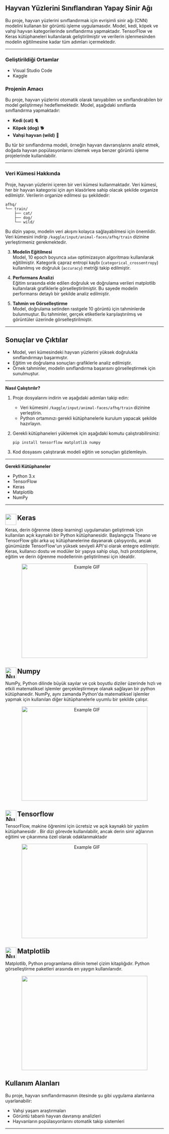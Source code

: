 

##  Hayvan Yüzlerini Sınıflandıran Yapay Sinir Ağı 

Bu proje, hayvan yüzlerini sınıflandırmak için evrişimli sinir ağı (CNN) modelini kullanan bir görüntü işleme uygulamasıdır. Model, kedi, köpek ve vahşi hayvan kategorilerinde sınıflandırma yapmaktadır. TensorFlow ve Keras kütüphaneleri kullanılarak geliştirilmiştir ve verilerin işlenmesinden modelin eğitilmesine kadar tüm adımları içermektedir.

---


### **Geliştirildiği Ortamlar**
- Visual Studio Code
- Kaggle



### **Projenin Amacı**  
Bu proje, hayvan yüzlerini otomatik olarak tanıyabilen ve sınıflandırabilen bir model geliştirmeyi hedeflemektedir. Model, aşağıdaki sınıflarda sınıflandırma yapmaktadır:  
- **Kedi (cat)** 🐈   
- **Köpek (dog)**  🐕
- **Vahşi hayvan (wild)** 🐅

Bu tür bir sınıflandırma modeli, örneğin hayvan davranışlarını analiz etmek, doğada hayvan popülasyonlarını izlemek veya benzer görüntü işleme projelerinde kullanılabilir.

---

### **Veri Kümesi Hakkında**  
Proje, hayvan yüzlerini içeren bir veri kümesi kullanmaktadır. Veri kümesi, her bir hayvan kategorisi için ayrı klasörlere sahip olacak şekilde organize edilmiştir. Verilerin organize edilmesi şu şekildedir:  

```
afhq/
└── train/
    ├── cat/
    ├── dog/
    └── wild/
```

Bu dizin yapısı, modelin veri akışını kolayca sağlayabilmesi için önemlidir. Veri kümesini indirip `/kaggle/input/animal-faces/afhq/train` dizinine yerleştirmeniz gerekmektedir.

3. **Modelin Eğitilmesi**  
   Model, 10 epoch boyunca `adam` optimizasyon algoritması kullanılarak eğitilmiştir. Kategorik çapraz entropi kaybı (`categorical_crossentropy`) kullanılmış ve doğruluk (`accuracy`) metriği takip edilmiştir.

4. **Performans Analizi**  
   Eğitim sırasında elde edilen doğruluk ve doğrulama verileri matplotlib kullanılarak grafiklerle görselleştirilmiştir. Bu sayede modelin performansı detaylı bir şekilde analiz edilmiştir.

5. **Tahmin ve Görselleştirme**  
   Model, doğrulama setinden rastgele 10 görüntü için tahminlerde bulunmuştur. Bu tahminler, gerçek etiketlerle karşılaştırılmış ve görüntüler üzerinde görselleştirilmiştir.  

---

## **Sonuçlar ve Çıktılar**  
- Model, veri kümesindeki hayvan yüzlerini yüksek doğrulukla sınıflandırmayı başarmıştır.  
- Eğitim ve doğrulama sonuçları grafiklerle analiz edilmiştir.  
- Örnek tahminler, modelin sınıflandırma başarısını görselleştirmek için sunulmuştur.  

---

**Nasıl Çalıştırılır?**  
1. Proje dosyalarını indirin ve aşağıdaki adımları takip edin:  
   - Veri kümesini `/kaggle/input/animal-faces/afhq/train` dizinine yerleştirin.  
   - Python ortamınızı gerekli kütüphanelerle kurulum yapacak şekilde hazırlayın.  

2. Gerekli kütüphaneleri yüklemek için aşağıdaki komutu çalıştırabilirsiniz:  
   ```
   pip install tensorflow matplotlib numpy
   ```

3. Kod dosyasını çalıştırarak modeli eğitin ve sonuçları gözlemleyin.

---

**Gerekli Kütüphaneler**  
- Python 3.x  
- TensorFlow  
- Keras  
- Matplotlib  
- NumPy  

---

## Keras <img src="https://upload.wikimedia.org/wikipedia/commons/thumb/a/ae/Keras_logo.svg/1200px-Keras_logo.svg.png" width="35" align="left">

Keras, derin öğrenme (deep learning) uygulamaları geliştirmek için kullanılan açık kaynaklı bir Python kütüphanesidir. Başlangıçta Theano ve TensorFlow gibi arka uç kütüphanelerine dayanarak çalışıyordu, ancak günümüzde TensorFlow'un yüksek seviyeli API'si olarak entegre edilmiştir. Keras, kullanıcı dostu ve modüler bir yapıya sahip olup, hızlı prototipleme, eğitim ve derin öğrenme modellerinin geliştirilmesi için idealdir.

<p align="center">
  <img src="https://miro.medium.com/v2/resize:fit:2400/1*36MELEhgZsPFuzlZvObnxA.gif" alt="Example GIF" height="300", width="400">
</p>

## Numpy <img src="https://numpy.org/images/logo.svg" alt="Numpy Logo" width="35" align="left">
NumPy, Python dilinde büyük sayılar ve çok boyutlu diziler üzerinde hızlı ve etkili matematiksel işlemler gerçekleştirmeye olanak sağlayan bir python kütüphanedir. NumPy, aynı zamanda Python'da matematiksel işlemler yapmak için kullanılan diğer kütüphanelerle uyumlu bir şekilde çalışır.

<p align="center">
  <img src="https://matteding.github.io/images/broadcasting-3d-scalar.gif" alt="Example GIF" height="300", width="400">
</p>

## Tensorflow <img src="https://avatars.githubusercontent.com/u/15658638?s=280&v=4" alt="Numpy Logo" width="35" align="left">
TensorFlow, makine öğrenimi için ücretsiz ve açık kaynaklı bir yazılım kütüphanesidir . Bir dizi görevde kullanılabilir, ancak derin sinir ağlarının eğitimi ve çıkarımına özel olarak odaklanmaktadır
<p align="center">
  <img src="https://www.tensorflow.org/static/site-assets/images/marketing/cards/spotify-tensorflow-agents-recommendation-systems.gif" alt="Example GIF" height="300", width="400">
</p>

## Matplotlib <img src="https://upload.wikimedia.org/wikipedia/commons/thumb/0/01/Created_with_Matplotlib-logo.svg/2048px-Created_with_Matplotlib-logo.svg.png" alt="Numpy Logo" width="35" align="left">
Matplotlib, Python programlama dilinin temel çizim kitaplığıdır. Python görselleştirme paketleri arasında en yaygın kullanılanıdır.
<p align="center">
  <img src="https://blogger.googleusercontent.com/img/b/R29vZ2xl/AVvXsEg2ZvFv81XgsfhwqoAM0MOKKtzuVfhxw77xDMFd33AzpZ0ErQLp0e53PNItYnE7cbZuLYd4Ssv2CG540RE1h1nUS3PU5jLF71Zg-jYaxI5mFZXVSvZnnklptUxR3bd2VP28it24tt8op9QH/s400/plot_surface_animation_funcanimation_r.gif" height="300", width="400">
</p>

## **Kullanım Alanları**  
Bu proje, hayvan sınıflandırmasının ötesinde şu gibi uygulama alanlarına uyarlanabilir:  
- Vahşi yaşam araştırmaları  
- Görüntü tabanlı hayvan davranışı analizleri  
- Hayvanların popülasyonlarını otomatik takip sistemleri  

---



